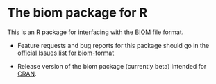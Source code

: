 # The biom package for R

This is an R package for interfacing with the [BIOM](http://biom-format.org/) file format.

 * Feature requests and bug reports for this package should go in the [official Issues list for biom-format](https://github.com/biom-format/biom-format/issues)

 * Release version of the biom package (currently beta) intended for [CRAN](http://cran.r-project.org/).

